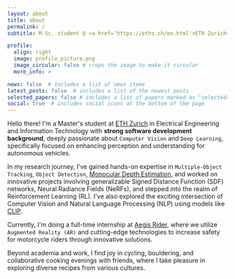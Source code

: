 ```yaml
---
layout: about
title: about
permalink: /
subtitle: M.Sc. student @ <a href='https://ethz.ch/en.html'>ETH Zurich</a> in <a href='https://ethz.ch/en/studies/master/degree-programmes/engineering-sciences/electrical-engineering-and-information-technology.html'>Electrical Engineering Information Technology</a>

profile:
  align: right
  image: profile_picture.png
  image_circular: false # crops the image to make it circular
  more_info: >

news: false  # includes a list of news items
latest_posts: false  # includes a list of the newest posts
selected_papers: false # includes a list of papers marked as "selected={true}"
social: true  # includes social icons at the bottom of the page
--- 
```


Hello there! I'm a Master's student at [ETH Zurich](https://ethz.ch/en.html) in Electrical Engineering and Information Technology with **strong software development background**, deeply passionate about `Computer Vision` and `Deep Learning`, specifically focused on enhancing perception and understanding for autonomous vehicles.

In my research journey, I've gained hands-on expertise in `Multiple-Object Tracking`, `Object Detection`, [Monocular Depth Estimation](https://doi.org/10.48550/arXiv.2401.03771), and worked on innovative projects involving generalizable Signed Distance Function (SDF) networks, Neural Radiance Fields (NeRFs), and stepped into the realm of Reinforcement Learning (RL). I've also explored the exciting intersection of Computer Vision and Natural Language Processing (NLP) using models like [CLIP](https://doi.org/10.48550/arXiv.2306.02329).

Currently, I'm doing a full-time internship at [Aegis Rider](https://aegisrider.com/), where we utilize `Augmented Reality (AR)` and cutting-edge technologies to increase safety for motorcycle riders through innovative solutions.

Beyond academia and work, I find joy in cycling, bouldering, and collaborative cooking evenings with friends, where I take pleasure in exploring diverse recipes from various cultures.